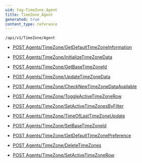 ```yaml
---
uid: tag-TimeZone_Agent
title: TimeZone_Agent
generated: true
content_type: reference
---
```


```http
/api/v1/TimeZone/Agent
```




* [POST Agents/TimeZone/GetDefaultTimeZoneInformation](v1TimeZoneAgent_GetDefaultTimeZoneInformation.md)

* [POST Agents/TimeZone/InitializeTimeZoneData](v1TimeZoneAgent_InitializeTimeZoneData.md)

* [POST Agents/TimeZone/GetBaseTimeZoneId](v1TimeZoneAgent_GetBaseTimeZoneId.md)

* [POST Agents/TimeZone/UpdateTimeZoneData](v1TimeZoneAgent_UpdateTimeZoneData.md)

* [POST Agents/TimeZone/CheckNewTimeZoneDataAvailable](v1TimeZoneAgent_CheckNewTimeZoneDataAvailable.md)

* [POST Agents/TimeZone/ToggleActiveTimeZoneRow](v1TimeZoneAgent_ToggleActiveTimeZoneRow.md)

* [POST Agents/TimeZone/SetActiveTimeZonesByFilter](v1TimeZoneAgent_SetActiveTimeZonesByFilter.md)

* [POST Agents/TimeZone/TimeOfLastTimeZoneUpdate](v1TimeZoneAgent_TimeOfLastTimeZoneUpdate.md)

* [POST Agents/TimeZone/SetBaseTimeZoneId](v1TimeZoneAgent_SetBaseTimeZoneId.md)

* [POST Agents/TimeZone/GetDefaultTimeZonePreference](v1TimeZoneAgent_GetDefaultTimeZonePreference.md)

* [POST Agents/TimeZone/DeleteTimeZones](v1TimeZoneAgent_DeleteTimeZones.md)

* [POST Agents/TimeZone/SetActiveTimeZoneRow](v1TimeZoneAgent_SetActiveTimeZoneRow.md)